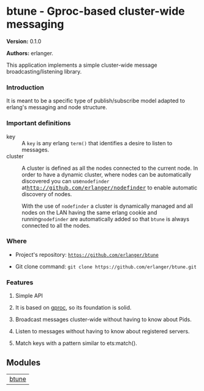 

# btune - Gproc-based cluster-wide messaging #

__Version:__ 0.1.0

__Authors:__ erlanger.

This application implements a simple cluster-wide message broadcasting/listening
library.


### <a name="Introduction">Introduction</a> ###


It is meant to be a specific type of publish/subscribe model adapted to erlang's
messaging and node structure. 


### <a name="Important_definitions">Important definitions</a> ###



<dt>key</dt>



<dd> A <code>key</code> is any erlang <code>term()</code> that identifies a desire to listen to
        messages.</dd>



<dt>cluster</dt>



<dd><p> A cluster is defined as all the nodes connected to the current node.
        In order to have a dynamic cluster, where nodes can be automatically
        discovered you can use<code>nodefinder</code> at<a href="http://github.com/erlanger/nodefinder" target="_top"><tt>http://github.com/erlanger/nodefinder</tt></a> to enable automatic discovery of
nodes. </p>With the use of <code>nodefinder</code> a cluster is dynamically managed
        and all nodes on the LAN having the same erlang cookie and running<code>nodefinder</code> are automatically added so that <code>btune</code> is always 
        connected to all the nodes.</dd>




### <a name="Where">Where</a> ###

* Project's repository: [`https://github.com/erlanger/btune`](https://github.com/erlanger/btune)

* Git clone command: `git clone https://github.com/erlanger/btune.git`



### <a name="Features">Features</a> ###

1. Simple API

1. It is based on [gproc](https://github.com/uwiger/gproc), so its foundation is solid.

1. Broadcast messages cluster-wide without having to know about Pids.

1. Listen to messages without having to know about registered servers.

1. Match keys with a pattern similar to ets:match().



## Modules ##


<table width="100%" border="0" summary="list of modules">
<tr><td><a href="btune.md" class="module">btune</a></td></tr></table>

